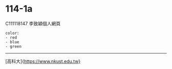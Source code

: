 # 114-1a
C111118147 李致穎個人網頁

```
color:
- red
- blue
- green
```
---

[高科大]{https://www.nkust.edu.tw}


